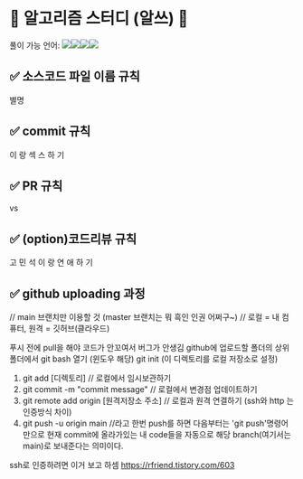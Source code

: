 #  🧮 알고리즘 스터디 (알쓰) 🧠
풀이 가능 언어: <img src="https://img.shields.io/badge/c-A8B9CC?style=for-the-badge&logo=c&logoColor=white"><img src="https://img.shields.io/badge/c++-00599C?style=for-the-badge&logo=c%2B%2B&logoColor=white"/><img src="https://img.shields.io/badge/java-007396?style=for-the-badge&logo=java&logoColor=white"/><img src="https://img.shields.io/badge/python-3776AB?style=for-the-badge&logo=python&logoColor=white"/>


## ✅ 소스코드 파일 이름 규칙
별명

## ✅ commit 규칙
이 랑 섹 스 하 기

## ✅ PR 규칙
vs

## ✅ (option)코드리뷰 규칙
고 민 석 이 랑 연 애 하 기

## ✅ github uploading 과정
// main 브랜치만 이용할 것 (master 브랜치는 뭐 흑인 인권 어쩌구~)
// 로컬 = 내 컴퓨터, 원격 = 깃허브(클라우드)
                                                   
푸시 전에 pull을 해야 코드가 안꼬여서 버그가 안생김 
github에 업로드할 폴더의 상위 폴더에서 git bash 열기 (윈도우 해당)
git init (이 디렉토리를 로컬 저장소로 설정)
1. git add [디렉토리]                                // 로컬에서 임시보관하기
2. git commit -m "commit message"                  // 로컬에서 변경점 업데이트하기
3. git remote add origin [원격저장소 주소]             // 로컬과 원격 연결하기 (ssh와 http 는 인증방식 차이)
4. git push -u origin main                       //라고 한번 push를 하면 다음부터는 'git push'명령어 만으로 현재 commit에 올라가있는 내 code들을 자동으로 해당 branch(여기서는 main)로 보내준다는 의미이다.

ssh로 인증하려면 이거 보고 하셈
https://rfriend.tistory.com/603
